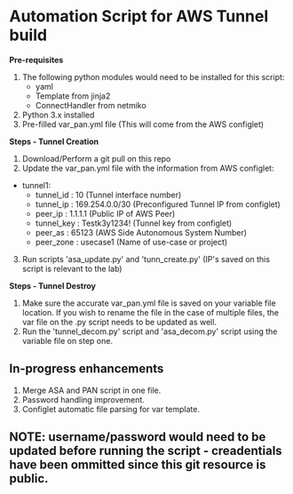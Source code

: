 # **Automation Script for AWS Tunnel build**
**Pre-requisites**
1. The following python modules would need to be installed for this script:
   - yaml
   - Template from jinja2
   - ConnectHandler from netmiko
2. Python 3.x installed
3. Pre-filled var_pan.yml file (This will come from the AWS configlet)

**Steps - Tunnel Creation**
1. Download/Perform a git pull on this repo
2. Update the var_pan.yml file with the information from AWS configlet:

- tunnel1:
  - tunnel_id     : 10 (Tunnel interface number)
  - tunnel_ip     : 169.254.0.0/30 (Preconfigured Tunnel IP from configlet)
  - peer_ip       : 1.1.1.1 (Public IP of AWS Peer)
  - tunnel_key    : Testk3y1234! (Tunnel key from configlet)
  - peer_as       : 65123 (AWS Side Autonomous System Number)
  - peer_zone     : usecase1 (Name of use-case or project)

3. Run scripts 'asa_update.py' and 'tunn_create.py' (IP's saved on this script is relevant to the lab)

**Steps - Tunnel Destroy**
1. Make sure the accurate var_pan.yml file is saved on your variable file location. If you wish to rename the file in the case of multiple files, the var file on the .py script needs to be updated as well.
2. Run the 'tunnel_decom.py' script and 'asa_decom.py' script using the variable file on step one.

## In-progress enhancements
1. Merge ASA and PAN script in one  file.
2. Password handling improvement.
3. Configlet automatic file parsing for var template.
## NOTE: username/password would need to be updated before running the script - creadentials have been ommitted since this git resource is public.
